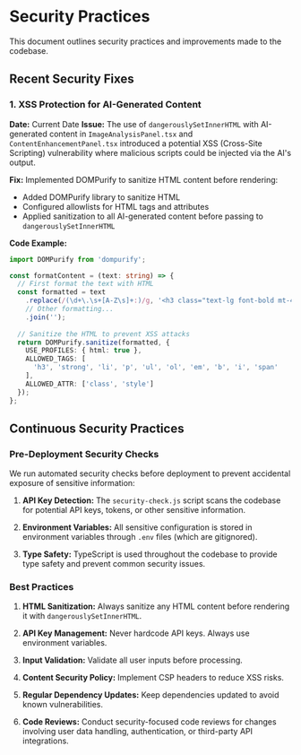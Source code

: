 # Security Practices

This document outlines security practices and improvements made to the codebase.

## Recent Security Fixes

### 1. XSS Protection for AI-Generated Content

**Date:** Current Date
**Issue:** The use of `dangerouslySetInnerHTML` with AI-generated content in `ImageAnalysisPanel.tsx` and `ContentEnhancementPanel.tsx` introduced a potential XSS (Cross-Site Scripting) vulnerability where malicious scripts could be injected via the AI's output.

**Fix:** Implemented DOMPurify to sanitize HTML content before rendering:
- Added DOMPurify library to sanitize HTML
- Configured allowlists for HTML tags and attributes
- Applied sanitization to all AI-generated content before passing to `dangerouslySetInnerHTML`

**Code Example:**
```typescript
import DOMPurify from 'dompurify';

const formatContent = (text: string) => {
  // First format the text with HTML
  const formatted = text
    .replace(/(\d+\.\s+[A-Z\s]+:)/g, '<h3 class="text-lg font-bold mt-4 mb-2 text-indigo-700">$1</h3>')
    // Other formatting...
    .join('');
    
  // Sanitize the HTML to prevent XSS attacks
  return DOMPurify.sanitize(formatted, {
    USE_PROFILES: { html: true },
    ALLOWED_TAGS: [
      'h3', 'strong', 'li', 'p', 'ul', 'ol', 'em', 'b', 'i', 'span'
    ],
    ALLOWED_ATTR: ['class', 'style']
  });
};
```

## Continuous Security Practices

### Pre-Deployment Security Checks

We run automated security checks before deployment to prevent accidental exposure of sensitive information:

1. **API Key Detection:** The `security-check.js` script scans the codebase for potential API keys, tokens, or other sensitive information.

2. **Environment Variables:** All sensitive configuration is stored in environment variables through `.env` files (which are gitignored).

3. **Type Safety:** TypeScript is used throughout the codebase to provide type safety and prevent common security issues.

### Best Practices

1. **HTML Sanitization:** Always sanitize any HTML content before rendering it with `dangerouslySetInnerHTML`.

2. **API Key Management:** Never hardcode API keys. Always use environment variables.

3. **Input Validation:** Validate all user inputs before processing.

4. **Content Security Policy:** Implement CSP headers to reduce XSS risks.

5. **Regular Dependency Updates:** Keep dependencies updated to avoid known vulnerabilities.

6. **Code Reviews:** Conduct security-focused code reviews for changes involving user data handling, authentication, or third-party API integrations. 